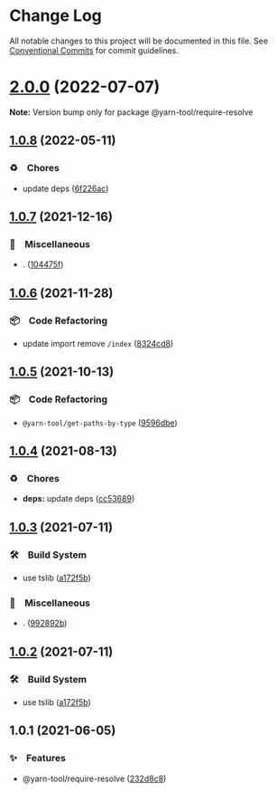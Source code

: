 # Change Log

All notable changes to this project will be documented in this file.
See [Conventional Commits](https://conventionalcommits.org) for commit guidelines.

# [2.0.0](https://github.com/bluelovers/ws-yarn-workspaces/compare/@yarn-tool/require-resolve@1.0.8...@yarn-tool/require-resolve@2.0.0) (2022-07-07)

**Note:** Version bump only for package @yarn-tool/require-resolve





## [1.0.8](https://github.com/bluelovers/ws-yarn-workspaces/compare/@yarn-tool/require-resolve@1.0.7...@yarn-tool/require-resolve@1.0.8) (2022-05-11)


### ♻️　Chores

* update deps ([6f226ac](https://github.com/bluelovers/ws-yarn-workspaces/commit/6f226acfd22f0b213eaa8a84886f8391284b1fcf))





## [1.0.7](https://github.com/bluelovers/ws-yarn-workspaces/compare/@yarn-tool/require-resolve@1.0.6...@yarn-tool/require-resolve@1.0.7) (2021-12-16)


### 🔖　Miscellaneous

* . ([104475f](https://github.com/bluelovers/ws-yarn-workspaces/commit/104475f2baa62e53dcc4cd6f3fb3a425cba1c88d))





## [1.0.6](https://github.com/bluelovers/ws-yarn-workspaces/compare/@yarn-tool/require-resolve@1.0.5...@yarn-tool/require-resolve@1.0.6) (2021-11-28)


### 📦　Code Refactoring

* update import remove `/index` ([8324cd8](https://github.com/bluelovers/ws-yarn-workspaces/commit/8324cd8cbbc9b63bf8659058659da9cff44e87be))





## [1.0.5](https://github.com/bluelovers/ws-yarn-workspaces/compare/@yarn-tool/require-resolve@1.0.4...@yarn-tool/require-resolve@1.0.5) (2021-10-13)


### 📦　Code Refactoring

* `@yarn-tool/get-paths-by-type` ([9596dbe](https://github.com/bluelovers/ws-yarn-workspaces/commit/9596dbe324ec66e2d7959a43e861e4b886a61e18))





## [1.0.4](https://github.com/bluelovers/ws-yarn-workspaces/compare/@yarn-tool/require-resolve@1.0.3...@yarn-tool/require-resolve@1.0.4) (2021-08-13)


### ♻️　Chores

* **deps:** update deps ([cc53689](https://github.com/bluelovers/ws-yarn-workspaces/commit/cc53689dadd1334672807d4737c0e6400b15aba0))





## [1.0.3](https://github.com/bluelovers/ws-yarn-workspaces/compare/@yarn-tool/require-resolve@1.0.1...@yarn-tool/require-resolve@1.0.3) (2021-07-11)


### 🛠　Build System

* use tslib ([a172f5b](https://github.com/bluelovers/ws-yarn-workspaces/commit/a172f5b85b6b74256ebc8707435e0756adfd533a))


### 🔖　Miscellaneous

* . ([992892b](https://github.com/bluelovers/ws-yarn-workspaces/commit/992892bbf110cad2a8ee559521fc64506700e228))





## [1.0.2](https://github.com/bluelovers/ws-yarn-workspaces/compare/@yarn-tool/require-resolve@1.0.1...@yarn-tool/require-resolve@1.0.2) (2021-07-11)


### 🛠　Build System

* use tslib ([a172f5b](https://github.com/bluelovers/ws-yarn-workspaces/commit/a172f5b85b6b74256ebc8707435e0756adfd533a))





## 1.0.1 (2021-06-05)


### ✨　Features

* @yarn-tool/require-resolve ([232d8c8](https://github.com/bluelovers/ws-yarn-workspaces/commit/232d8c8f417812eaeb1fe72ad386544761294177))
